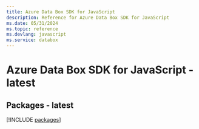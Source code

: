 ```yaml
---
title: Azure Data Box SDK for JavaScript
description: Reference for Azure Data Box SDK for JavaScript
ms.date: 05/31/2024
ms.topic: reference
ms.devlang: javascript
ms.service: databox
---
```

# Azure Data Box SDK for JavaScript - latest
## Packages - latest
[!INCLUDE [packages](data-box-index.md)]